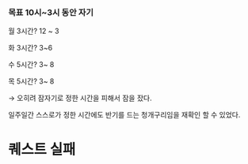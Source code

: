 ### 목표 10시~3시 동안 자기

월 3시간? 12 ~ 3

화 3시간? 3~6

수 5시간? 3~ 8

목 5시간? 3~ 8

→ 오히려 잠자기로 정한 시간을 피해서 잠을 잤다.

 일주일간 스스로가 정한 시간에도 반기를 드는 청개구리임을 재확인 할 수 있었다.

 # 퀘스트 실패
